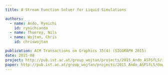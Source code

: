 ```yaml
---
title: A Stream Function Solver for Liquid Simulations

authors:
  - name: Ando, Ryoichi
    id: ryoichiando
  - name: Thuerey, Nils
  - name: Wojtan, Chris
    id: chriswojtan

publication: ACM Transactions on Graphics 35(4) (SIGGRAPH 2015)
date: 2015-08
project: http://pub.ist.ac.at/group_wojtan/projects/2015_Ando_ASFSfLS/index.html
paper: http://pub.ist.ac.at/group_wojtan/projects/2015_Ando_ASFSfLS/download/vecpotential.pdf
---
```

